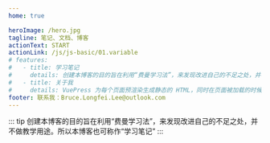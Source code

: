 ```yaml
---
home: true

heroImage: /hero.jpg
tagline: 笔记、文档、博客
actionText: START
actionLink: /js/js-basic/01.variable
# features:
#   - title: 学习笔记
#     details: 创建本博客的目的旨在利用“费曼学习法”，来发现改进自己的不足之处，并不做教学用途。所以本博客也可称作“学习笔记”
#   - title: 关于我
#     details: VuePress 为每个页面预渲染生成静态的 HTML，同时在页面被加载的时候，将作为 SPA 运行。
footer: 联系我：Bruce.Longfei.Lee@outlook.com
---
```


::: tip
创建本博客的目的旨在利用“费曼学习法”，来发现改进自己的不足之处，并不做教学用途。所以本博客也可称作“学习笔记”
:::
